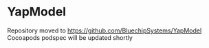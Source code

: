# YapModel
Repository moved to https://github.com/BluechipSystems/YapModel
Cocoapods podspec will be updated shortly
